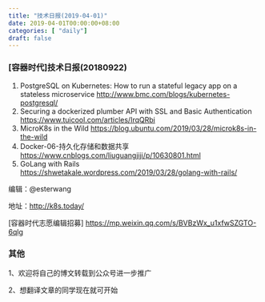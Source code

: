```yaml
--- 
title: "技术日报(2019-04-01)" 
date: 2019-04-01T00:00:00+08:00
categories: [ "daily"]
draft: false
---
```

### [容器时代]技术日报(20180922)

1. PostgreSQL on Kubernetes: How to run a stateful legacy app on a stateless microservice  http://www.bmc.com/blogs/kubernetes-postgresql/
2. Securing a dockerized plumber API with SSL and Basic Authentication  https://www.tuicool.com/articles/IrqQRbi
3. MicroK8s in the Wild  https://blog.ubuntu.com/2019/03/28/microk8s-in-the-wild
4. Docker-06-持久化存储和数据共享  https://www.cnblogs.com/liuguangjiji/p/10630801.html
5. GoLang with Rails  https://shwetakale.wordpress.com/2019/03/28/golang-with-rails/

编辑：@esterwang

地址：<http://k8s.today/>

[容器时代志愿编辑招募] <https://mp.weixin.qq.com/s/BVBzWx_u1xfwSZGTO-6qlg>

### 其他

1、欢迎将自己的博文转载到公众号进一步推广

2、想翻译文章的同学现在就可开始
